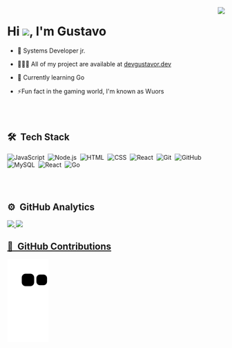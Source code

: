 <img align="right" height="590em" src="https://raw.githubusercontent.com/gist/devGustavoR/3dbeaf83161c7b594d7460860480b309/raw/f04b1d22b9e71916c96074472c7b8b3ba20e8187/githubcard2.svg"/>

<h1 align="left">Hi <img src="https://raw.githubusercontent.com/kaueMarques/kaueMarques/master/hi.gif" height="30px">, I'm Gustavo </h1>

- 🤖 Systems Developer jr.

- 👨🏾‍💻 All of my project are available at [devgustavor.dev](https://devgustavor.github.io)

- 🔷 Currently learning Go

- ⚡Fun fact in the gaming world, I'm known as Wuors

<br><br>

## 🛠 &nbsp;Tech Stack
![JavaScript](https://img.shields.io/badge/-JavaScript-05122A?style=flat&logo=javascript)&nbsp;
![Node.js](https://img.shields.io/badge/-Node.js-05122A?style=flat&logo=node.js)&nbsp;
![HTML](https://img.shields.io/badge/-HTML-05122A?style=flat&logo=HTML5)&nbsp;
![CSS](https://img.shields.io/badge/-CSS-05122A?style=flat&logo=CSS3&logoColor=1572B6)&nbsp;
![React](https://img.shields.io/badge/-React-05122A?style=flat&logo=react)&nbsp;
![Git](https://img.shields.io/badge/-Git-05122A?style=flat&logo=git)&nbsp;
![GitHub](https://img.shields.io/badge/-GitHub-05122A?style=flat&logo=github)&nbsp;
![MySQL](https://img.shields.io/badge/-MySQL-05122A?style=flat&logo=mysql)&nbsp;
![React](https://img.shields.io/badge/-React-05122A?style=flat&logo=react)&nbsp;
![Go](https://img.shields.io/badge/-Go-05122A?style=flat&logo=go)&nbsp;

<br><br>

## ⚙️ &nbsp;GitHub Analytics

<div>
  <a href="https://github.com/devGustavoR">
  <img height="180px"src="https://github-readme-stats.vercel.app/api?username=devGustavoR&show_icons=true&theme=midnight-purple&include_all_commits=true&count_private=true"/>
  <img height="140px"src="https://github-readme-stats.vercel.app/api/top-langs/?username=devGustavoR&layout=compact&theme=midnight-purple"/>
</div>
  
 ## 🔩 &nbsp;GitHub Contributions

![Snake animation](https://github.com/devGustavoR/devGustavoR/blob/output/github-contribution-grid-snake.svg)
 

###
